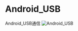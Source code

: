 # Android_USB
Android_USB通信
![Android_USB](https://github.com/sunlong6666/Android_USB/blob/main/picture/sunlong_github_01.jpg)
